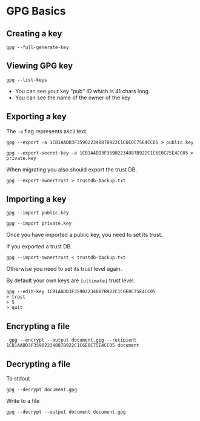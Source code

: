 # GPG Basics

## Creating a key

`gpg --full-generate-key`

## Viewing GPG key

```none
gpg --list-keys
```

* You can see your key "pub" ID which is 41 chars long.
* You can see the name of the owner of the key

## Exporting a key

The `-a` flag represents ascii text.

```none
gpg --export -a 1CB1AADD3F35902234887B922C1C6E0C75E4CC05 > public.key
```

```none
gpg --export-secret-key -a 1CB1AADD3F35902234887B922C1C6E0C75E4CC05 > private.key
```

When migrating you also should export the trust DB.

```none
gpg --export-ownertrust > trustdb-backup.txt
```

## Importing a key

```none
gpg --import public.key
```

```none
gpg --import private.key
```

Once you have imported a public key, you need to set its trust.

If you exported a trust DB.

```none
gpg --import-ownertrust < trustdb-backup.txt
```

Otherwise you need to set its trust level again.

By default your own keys are `[ultimate]` trust level.

```none
gpg --edit-key 1CB1AADD3F35902234887B922C1C6E0C75E4CC05
> trust
> 5
> quit
```

## Encrypting a file

```none
 gpg --encrypt --output document.gpg --recipient 1CB1AADD3F35902234887B922C1C6E0C75E4CC05 document
```

## Decrypting a file

To stdout

```none
gpg --decrypt document.gpg
```

Write to a file

```none
gpg --decrypt --output document document.gpg
```

